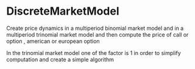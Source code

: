 # DiscreteMarketModel
Create price dynamics  in a multiperiod binomial market model and in a multiperiod trinomial market model and then compute the price of call or option , american or european option

In the trinomial market model one of the factor is 1 in order to simplify computation and create a simple algorithm 
